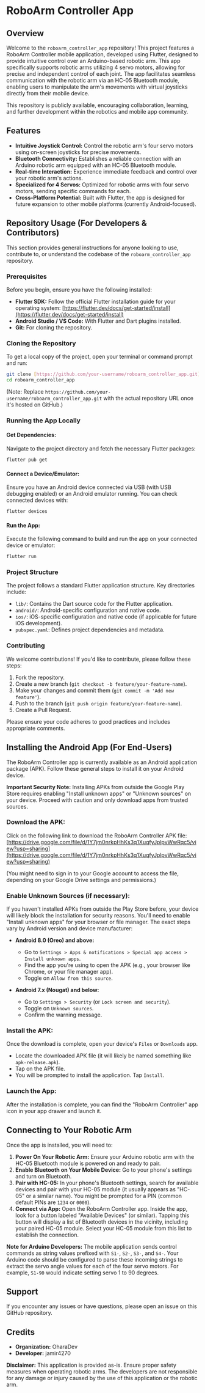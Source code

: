 # RoboArm Controller App

## Overview

Welcome to the `roboarm_controller_app` repository! This project features a RoboArm Controller mobile application, developed using Flutter, designed to provide intuitive control over an Arduino-based robotic arm. This app specifically supports robotic arms utilizing 4 servo motors, allowing for precise and independent control of each joint. The app facilitates seamless communication with the robotic arm via an HC-05 Bluetooth module, enabling users to manipulate the arm's movements with virtual joysticks directly from their mobile device.

This repository is publicly available, encouraging collaboration, learning, and further development within the robotics and mobile app community.

## Features

* **Intuitive Joystick Control:** Control the robotic arm's four servo motors using on-screen joysticks for precise movements.
* **Bluetooth Connectivity:** Establishes a reliable connection with an Arduino robotic arm equipped with an HC-05 Bluetooth module.
* **Real-time Interaction:** Experience immediate feedback and control over your robotic arm's actions.
* **Specialized for 4 Servos:** Optimized for robotic arms with four servo motors, sending specific commands for each.
* **Cross-Platform Potential:** Built with Flutter, the app is designed for future expansion to other mobile platforms (currently Android-focused).

## Repository Usage (For Developers & Contributors)

This section provides general instructions for anyone looking to use, contribute to, or understand the codebase of the `roboarm_controller_app` repository.

### Prerequisites

Before you begin, ensure you have the following installed:

* **Flutter SDK:** Follow the official Flutter installation guide for your operating system: [https://flutter.dev/docs/get-started/install](https://flutter.dev/docs/get-started/install)
* **Android Studio / VS Code:** With Flutter and Dart plugins installed.
* **Git:** For cloning the repository.

### Cloning the Repository

To get a local copy of the project, open your terminal or command prompt and run:

```bash
git clone [https://github.com/your-username/roboarm_controller_app.git](https://github.com/your-username/roboarm_controller_app.git)
cd roboarm_controller_app
````

(Note: Replace `https://github.com/your-username/roboarm_controller_app.git` with the actual repository URL once it's hosted on GitHub.)

### Running the App Locally

#### Get Dependencies:

Navigate to the project directory and fetch the necessary Flutter packages:

```bash
flutter pub get
```

#### Connect a Device/Emulator:

Ensure you have an Android device connected via USB (with USB debugging enabled) or an Android emulator running. You can check connected devices with:

```bash
flutter devices
```

#### Run the App:

Execute the following command to build and run the app on your connected device or emulator:

```bash
flutter run
```

### Project Structure

The project follows a standard Flutter application structure. Key directories include:

  * `lib/`: Contains the Dart source code for the Flutter application.
  * `android/`: Android-specific configuration and native code.
  * `ios/`: iOS-specific configuration and native code (if applicable for future iOS development).
  * `pubspec.yaml`: Defines project dependencies and metadata.

### Contributing

We welcome contributions\! If you'd like to contribute, please follow these steps:

1.  Fork the repository.
2.  Create a new branch (`git checkout -b feature/your-feature-name`).
3.  Make your changes and commit them (`git commit -m 'Add new feature'`).
4.  Push to the branch (`git push origin feature/your-feature-name`).
5.  Create a Pull Request.

Please ensure your code adheres to good practices and includes appropriate comments.

## Installing the Android App (For End-Users)

The RoboArm Controller app is currently available as an Android application package (APK). Follow these general steps to install it on your Android device.

**Important Security Note:** Installing APKs from outside the Google Play Store requires enabling "Install unknown apps" or "Unknown sources" on your device. Proceed with caution and only download apps from trusted sources.

### Download the APK:

Click on the following link to download the RoboArm Controller APK file:
[https://drive.google.com/file/d/1Y7jm0nrkpHhKs3q1XuqfyJplpvWwRqc5/view?usp=sharing](https://drive.google.com/file/d/1Y7jm0nrkpHhKs3q1XuqfyJplpvWwRqc5/view?usp=sharing)

(You might need to sign in to your Google account to access the file, depending on your Google Drive settings and permissions.)

### Enable Unknown Sources (if necessary):

If you haven't installed APKs from outside the Play Store before, your device will likely block the installation for security reasons. You'll need to enable "Install unknown apps" for your browser or file manager. The exact steps vary by Android version and device manufacturer:

  * **Android 8.0 (Oreo) and above:**

      * Go to `Settings > Apps & notifications > Special app access > Install unknown apps`.
      * Find the app you're using to open the APK (e.g., your browser like Chrome, or your file manager app).
      * Toggle on `Allow from this source`.

  * **Android 7.x (Nougat) and below:**

      * Go to `Settings > Security` (or `Lock screen and security`).
      * Toggle on `Unknown sources`.
      * Confirm the warning message.

### Install the APK:

Once the download is complete, open your device's `Files` or `Downloads` app.

  * Locate the downloaded APK file (it will likely be named something like `apk-release.apk`).
  * Tap on the APK file.
  * You will be prompted to install the application. Tap `Install`.

### Launch the App:

After the installation is complete, you can find the "RoboArm Controller" app icon in your app drawer and launch it.

## Connecting to Your Robotic Arm

Once the app is installed, you will need to:

1.  **Power On Your Robotic Arm:** Ensure your Arduino robotic arm with the HC-05 Bluetooth module is powered on and ready to pair.
2.  **Enable Bluetooth on Your Mobile Device:** Go to your phone's settings and turn on Bluetooth.
3.  **Pair with HC-05:** In your phone's Bluetooth settings, search for available devices and pair with your HC-05 module (it usually appears as "HC-05" or a similar name). You might be prompted for a PIN (common default PINs are `1234` or `0000`).
4.  **Connect via App:** Open the RoboArm Controller app. Inside the app, look for a button labeled "Available Devices" (or similar). Tapping this button will display a list of Bluetooth devices in the vicinity, including your paired HC-05 module. Select your HC-05 module from this list to establish the connection.

**Note for Arduino Developers:** The mobile application sends control commands as string values prefixed with `S1-`, `S2-`, `S3-`, and `S4-`. Your Arduino code should be configured to parse these incoming strings to extract the servo angle values for each of the four servo motors. For example, `S1-90` would indicate setting servo 1 to 90 degrees.

## Support

If you encounter any issues or have questions, please open an issue on this GitHub repository.

## Credits

  * **Organization:** OharaDev
  * **Developer:** jamir4270

**Disclaimer:** This application is provided as-is. Ensure proper safety measures when operating robotic arms. The developers are not responsible for any damage or injury caused by the use of this application or the robotic arm.

```
```